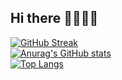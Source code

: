 ## Hi there 🧶👩‍💻👋

<a href="https://git.io/streak-stats"><img src="https://streak-stats.demolab.com?user=Fifi5666&theme=gruvbox-duo" alt="GitHub Streak" /></a>
<br>
[![Anurag's GitHub stats](https://github-readme-stats.vercel.app/api?username=Fifi5666)](https://github.com/Fifi5666/github-readme-stats)
<br>
[![Top Langs](https://github-readme-stats.vercel.app/api/top-langs/?username=Fifi5666)](https://github.com/Fifi5666/github-readme-stats)

<!--
**Fifi5666/Fifi5666** is a ✨ _special_ ✨ repository because its `README.md` (this file) appears on your GitHub profile.

Here are some ideas to get you started:

- 🔭 I’m currently working on ...
- 🌱 I’m currently learning ...
- 👯 I’m looking to collaborate on ...
- 🤔 I’m looking for help with ...
- 💬 Ask me about ...
- 📫 How to reach me: ...
- 😄 Pronouns: ...
- ⚡ Fun fact: ...
-->
